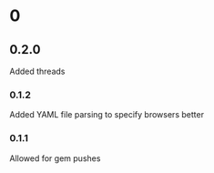 # 0
## 0.2.0
Added threads
### 0.1.2
Added YAML file parsing to specify browsers better
### 0.1.1
Allowed for gem pushes